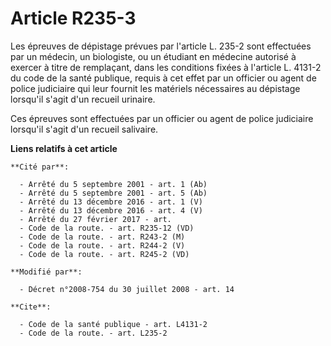 # Article R235-3

Les épreuves de dépistage prévues par l'article L. 235-2 sont effectuées par un médecin, un biologiste, ou un étudiant en
médecine autorisé à exercer à titre de remplaçant, dans les conditions fixées à l'article L. 4131-2 du code de la santé
publique, requis à cet effet par un officier ou agent de police judiciaire qui leur fournit les matériels nécessaires au
dépistage lorsqu'il s'agit d'un recueil urinaire. 

Ces épreuves sont effectuées par un officier ou agent de police judiciaire lorsqu'il s'agit d'un recueil salivaire.

**Liens relatifs à cet article**

	**Cité par**:

	  - Arrêté du 5 septembre 2001 - art. 1 (Ab)
	  - Arrêté du 5 septembre 2001 - art. 5 (Ab)
	  - Arrêté du 13 décembre 2016 - art. 1 (V)
	  - Arrêté du 13 décembre 2016 - art. 4 (V)
	  - Arrêté du 27 février 2017 - art.
	  - Code de la route. - art. R235-12 (VD)
	  - Code de la route. - art. R243-2 (M)
	  - Code de la route. - art. R244-2 (V)
	  - Code de la route. - art. R245-2 (VD)

	**Modifié par**:

	  - Décret n°2008-754 du 30 juillet 2008 - art. 14

	**Cite**:

	  - Code de la santé publique - art. L4131-2
	  - Code de la route. - art. L235-2
